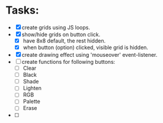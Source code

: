 # Tasks:

- [x] create grids using JS loops.
- [x] show/hide grids on button click.
  - [x] have 8x8 default, the rest hidden.
  - [x] when button (option) clicked, visible grid is hidden.
- [x] create drawing effect using 'mouseover' event-listener.
- [ ] create functions for following buttons:
  - [ ] Clear
  - [ ] Black
  - [ ] Shade
  - [ ] Lighten
  - [ ] RGB
  - [ ] Palette
  - [ ] Erase
- [ ]
